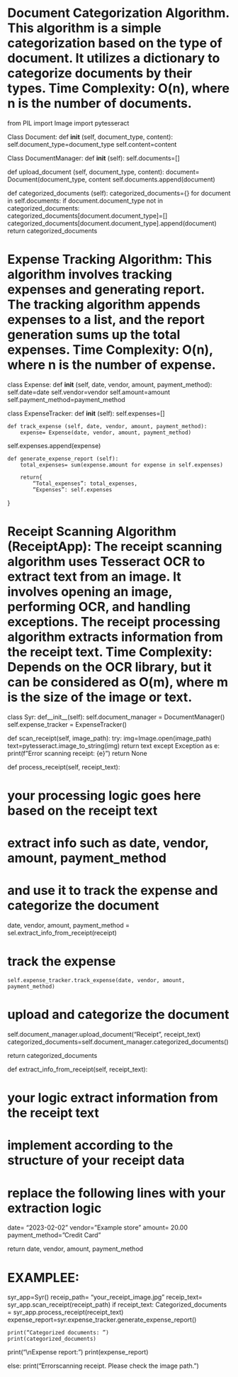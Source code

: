 # Document Categorization Algorithm. This algorithm is a simple categorization based on the type of document. It utilizes a dictionary to categorize documents by their types. Time Complexity: O(n), where n is the number of documents.

from PIL import Image
import pytesseract

Class Document: 
	def __init__ (self, document_type, content):
		self.document_type=document_type
		self.content=content

Class DocumentManager: 
	def __init__ (self):
		self.documents=[]

def upload_document (self, document_type, content):
		document= Document(document_type, content
		self.documents.append(document)

def categorized_documents (self):
		categorized_documents={}
		for document in self.documents:
			if document.document_type not in categorized_documents:
				categorized_documents[document.document_type]=[]
			categorized_documents[document.document_type].append(document)
		return categorized_documents

# Expense Tracking Algorithm: This algorithm involves tracking expenses and generating report. The tracking algorithm appends expenses to a list, and the report generation sums up the total expenses. Time Complexity: O(n), where n is the number of expense.

class Expense:
def __init__ (self, date, vendor, amount, payment_method):
		self.date=date
		self.vendor=vendor
		self.amount=amount
self.payment_method=payment_method

class ExpenseTracker:
def __init__ (self):
		self.expenses=[]

	def track_expense (self, date, vendor, amount, payment_method):
		expense= Expense(date, vendor, amount, payment_method)
self.expenses.append(expense)
		
	def generate_expense_report (self):
		total_expenses= sum(expense.amount for expense in self.expenses) 
		
		return{
			“Total_expenses”: total_expenses,
			“Expenses”: self.expenses
}

# Receipt Scanning Algorithm (ReceiptApp): The receipt scanning algorithm uses Tesseract OCR to extract text from an image. It involves opening an image, performing OCR, and handling exceptions. The receipt processing algorithm extracts information from the receipt text. Time Complexity: Depends on the OCR library, but it can be considered as O(m), where m is the size of the image or text.

class Syr:
def__init__(self):
	self.document_manager = DocumentManager()
	self.expense_tracker = ExpenseTracker()

def scan_receipt(self, image_path):
  try:
    img=Image.open(image_path)
    text=pytesseract.image_to_string(img)
    return text
  except Exception as e:
    print(f”Error scanning receipt: {e}”) 
    return None


def process_receipt(self, receipt_text):

# your processing logic goes here based on the receipt text
# extract info such as date, vendor, amount, payment_method
# and use it to track the expense and categorize the document

date, vendor, amount, payment_method = sel.extract_info_from_receipt(receipt) 

# track the expense
	self.expense_tracker.track_expense(date, vendor, amount, payment_method)

# upload and categorize the document

self.document_manager.upload_document(“Receipt”, receipt_text)
categorized_documents=self.document_manager.categorized_documents()

return categorized_documents


def extract_info_from_receipt(self, receipt_text):
# your logic extract information from the receipt text
# implement according to the structure of your receipt data
# replace the following lines with your extraction logic

date= “2023-02-02”
vendor=”Example store”
amount= 20.00
payment_method=”Credit Card”

return date, vendor, amount, payment_method


# EXAMPLEE:
syr_app=Syr()
receip_path= “your_receipt_image.jpg”
receip_text= syr_app.scan_receipt(receipt_path) 
if receipt_text:
	Categorized_documents = syr_app.process_receipt(receipt_text)
	expense_report=syr.expense_tracker.generate_expense_report()

	print(“Categorized documents: ”)
	print(categorized_documents)

print(“\nExpense report:”)
print(expense_report)

else: 
	print(“Errorscanning receipt. Please check the image path.”)

